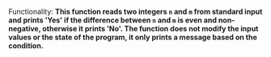 Functionality: **This function reads two integers `n` and `m` from standard input and prints 'Yes' if the difference between `n` and `m` is even and non-negative, otherwise it prints 'No'. The function does not modify the input values or the state of the program, it only prints a message based on the condition.**